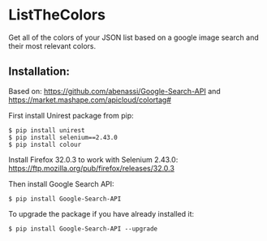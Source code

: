# ListTheColors
Get all of the colors of your JSON list based on a google image search and their most relevant colors.

Installation:
------------

Based on: https://github.com/abenassi/Google-Search-API and https://market.mashape.com/apicloud/colortag#


First install Unirest package from pip:
```
$ pip install unirest
$ pip install selenium==2.43.0
$ pip install colour
```

Install Firefox 32.0.3 to work with Selenium 2.43.0:
https://ftp.mozilla.org/pub/firefox/releases/32.0.3


Then install Google Search API:
```
$ pip install Google-Search-API
```

To upgrade the package if you have already installed it:
```
$ pip install Google-Search-API --upgrade
```

